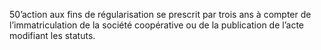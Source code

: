 50’action aux fins de régularisation se prescrit par trois ans à compter de l’immatriculation de la société coopérative ou de la publication de l’acte modifiant les statuts.